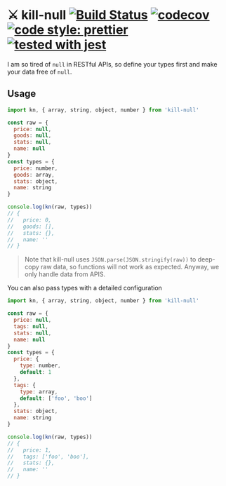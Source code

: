 # ⚔ kill-null [![Build Status](https://travis-ci.org/RyanLiu0235/kill-null.svg?branch=master)](https://travis-ci.org/RyanLiu0235/kill-null) [![codecov](https://codecov.io/gh/RyanLiu0235/kill-null/branch/master/graph/badge.svg)](https://codecov.io/gh/RyanLiu0235/kill-null) [![code style: prettier](https://img.shields.io/badge/code_style-prettier-ff69b4.svg)](https://github.com/prettier/prettier) [![tested with jest](https://img.shields.io/badge/tested_with-jest-99424f.svg)](https://github.com/facebook/jest)

I am so tired of `null` in RESTful APIs, so define your types first and make your data free of `null`.

## Usage

``` js
import kn, { array, string, object, number } from 'kill-null'

const raw = {
  price: null,
  goods: null,
  stats: null,
  name: null
}
const types = {
  price: number,
  goods: array,
  stats: object,
  name: string
}

console.log(kn(raw, types))
// {
//   price: 0,
//   goods: [],
//   stats: {},
//   name: ''
// }
```

> Note that kill-null uses `JSON.parse(JSON.stringify(raw))` to deep-copy raw data, so functions will not work as expected. Anyway, we only handle data from APIS.

You can also pass types with a detailed configuration

``` js
import kn, { array, string, object, number } from 'kill-null'

const raw = {
  price: null,
  tags: null,
  stats: null,
  name: null
}
const types = {
  price: {
    type: number,
    default: 1
  },
  tags: {
    type: array,
    default: ['foo', 'boo']
  },
  stats: object,
  name: string
}

console.log(kn(raw, types))
// {
//   price: 1,
//   tags: ['foo', 'boo'],
//   stats: {},
//   name: ''
// }
```